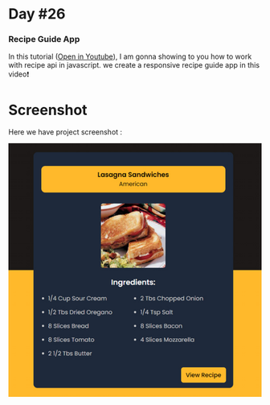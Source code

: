 # Day #26

### Recipe Guide App
In this tutorial ([Open in Youtube](https://youtu.be/KASIDsuSPnQ)),  I am gonna showing to you how to work with recipe api in javascript. we create a responsive recipe guide app in this video❗️

# Screenshot
Here we have project screenshot :

![screenshot](screenshot.jpg)
